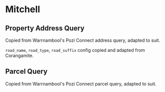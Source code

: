 # Mitchell

## Property Address Query

Copied from Warrnambool's Pozi Connect address query, adapted to suit.

`road_name`, `road_type`, `road_suffix` config copied and adapted from Corangamite.

## Parcel Query

Copied from Warrnambool's Pozi Connect parcel query, adapted to suit.
